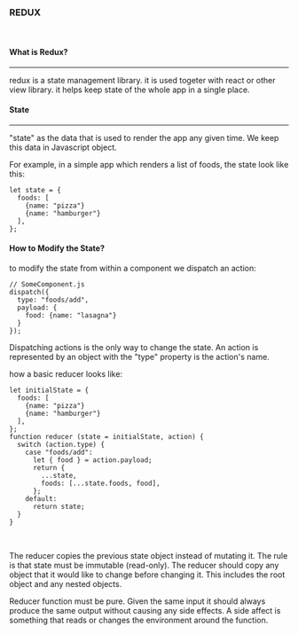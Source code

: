 ### REDUX

&nbsp;

#### What is Redux?

---

redux is a state management library. it is used togeter with react or other view library.
it helps keep state of the whole app in a single place.

#### State

---

"state" as the data that is used to render the app any given time. We keep this data in Javascript object.

For example, in a simple app which renders a list of foods, the state look like this:

```
let state = {
  foods: [
    {name: "pizza"}
    {name: "hamburger"}
  ],
};
```

#### How to Modify the State?

to modify the state from within a component we dispatch an action:

```
// SomeComponent.js
dispatch({
  type: "foods/add",
  payload: {
    food: {name: "lasagna"}
  }
});
```

Dispatching actions is the only way to change the state.
An action is represented by an object with the "type" property is the action's name.

how a basic reducer looks like:

```
let initialState = {
  foods: [
    {name: "pizza"}
    {name: "hamburger"}
  ],
};
function reducer (state = initialState, action) {
  switch (action.type) {
    case "foods/add":
      let { food } = action.payload;
      return {
        ...state,
        foods: [...state.foods, food],
      };
    default:
      return state;
  }
}
```

&nbsp;

The reducer copies the previous state object instead of mutating it. The rule is that state must be immutable (read-only). The reducer should copy any object that it would like to change before changing it. This includes the root object and any nested objects.

Reducer function must be pure. Given the same input it should always produce the same output without causing any side effects. A side affect is something that reads or changes the environment around the function.
